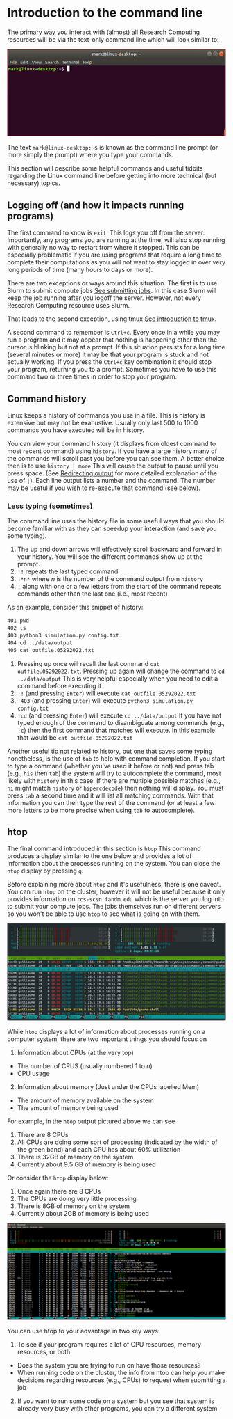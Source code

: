 # Introduction to the command line

The primary way you interact with (almost) all Research Computing resources will be via the text-only command line which will look similar to:

![Linux terminal screen](terminal.png)

The text `mark@linux-desktop:~$` is known as the command line prompt (or more simply the prompt) where you type your commands. 

This section will describe some helpful commands and useful tidbits regarding the Linux command line before getting into
more technical (but necessary) topics.

## Logging off (and how it impacts running programs)

The first command to know is `exit`.  This logs you off from the server.  Importantly, any programs you are running at the time, will also stop running with generally no way to restart from where it stopped.  This can be especially problematic if you are using programs that require a long time to complete their computations as you will not want to stay logged in over very long periods of time (many hours to days or more).

There are two exceptions or ways around this situation.  The first is to use Slurm to submit compute jobs [See submitting jobs](../slurm/01_sbatch.md).  In this case Slurm will keep the job running after you logoff the server.  However, not every Research Computing resource uses Slurm.  

That leads to the second exception, using tmux [See introduction to tmux](05_tmux.md).

A second command to remember is `Ctrl+c`.  Every once in a while you may run a program and it may appear that nothing is happening other than the cursor is blinking but not at a prompt.  If this situation persists for a long time (several minutes or more) it may be that your program is stuck and not actually working.  If you press the `Ctrl+c` key combination it should stop your program, returning you to a prompt.  Sometimes you have to use this command two or three times in order to stop your program.

## Command history

Linux keeps a history of commands you use in a file.  This is history is extensive but may not be exahustive.  Usually only last 500 to 1000 
commands you have executed will be in history.

You can view your command history (it displays from oldest command to most recent command) using `history`.  If you have a large history many of the commands will scroll past you before you can see them.  A better choice then is to use `history | more`  This will cause the output to pause until you press space.  (See [Redirecting output]() for more detailed explanation of the use of `|`).  Each line output lists a number and the command.  The number may be useful if you wish to re-execute that command (see below).

### Less typing (sometimes)

The command line uses the history file in some useful ways that you should become familiar with as they can speedup your interaction (and save you some typing).

1. The up and down arrows will effectively scroll backward and forward in your history.  You will see the different commands show up at the prompt.
2. `!!` repeats the last typed command
3. `!*n*` where *n* is the number of the command output from `history`
3. `!` along with one or a few letters from the start of the command repeats commands other than the last one (i.e., most recent)

As an example, consider this snippet of history:

```bash
401 pwd
402 ls
403 python3 simulation.py config.txt
404 cd ../data/output
405 cat outfile.05292022.txt
```

1. Pressing up once will recall the last command `cat outfile.05292022.txt`.  Pressing up again will change the command to `cd ../data/output`
   This is very helpful especially when you need to edit a command before executing it
2. `!!` (and pressing `Enter`) will execute `cat outfile.05292022.txt`
3. `!403` (and pressing `Enter`) will execute `python3 simulation.py config.txt`
4. `!cd` (and pressing `Enter`) will execute `cd ../data/output`
    If you have not typed enough of the command to disambiguate among commands (e.g., `!c`) then the first command that matches will execute.  In this example that would be `cat outfile.05292022.txt`

Another useful tip not related to history, but one that saves some typing nonetheless, 
is the use of `tab` to help with command completion.  If you start to type a command (whether you've used it before or not) and press tab
(e.g., `his` then `tab`) the system will try to autocomplete the command, most likely with `history` in this case.  If there are multiple possible matches (e.g., `hi` might match `history` or `hipercdecode`) then nothing will display.  You must press `tab` a second time and it will list all matching commands.  With that information you can then type the rest of the command (or at least a few more letters to be more precise when using `tab` to autocomplete).

## htop

The final command introduced in this section is `htop` This command produces a display similar to the one below and provides a lot of information about the processes running on the system.  You can 
close the `htop` display by pressing `q`.

Before explaining more about `htop` and it's usefulness, there is one caveat.  You can run `htop` on the cluster, however it will not be useful because it only provides information on `rcs-scsn.fandm.edu` 
which is the server you log into to submit your compute jobs.  The jobs themselves run on different servers so you won't be able to use `htop` to see what is going on with them.

![htop linux command](htop1.png)

While `htop` displays a lot of information about processes running on a computer system, there are two important things you should focus on

1. Information about CPUs (at the very top)
  - The number of CPUS (usually numbered 1 to *n*)
  - CPU usage
2. Information about memory (Just under the CPUs labelled Mem)
  - The amount of memory available on the system
  - The amount of memory being used

For example, in the `htop` output pictured above we can see

1. There are 8 CPUs
2. All CPUs are doing some sort of processing (indicated by the width of the green band) and
   each CPU has about 60% utilization
3. There is 32GB of memory on the system 
4. Currently about 9.5 GB of memory is being used

Or consider the `htop` display below:
1. Once again there are 8 CPUs
2. The CPUs are doing very little processing
3. There is 8GB of memory on the system
4. Currently about 2GB of memory is being used

![second htop linux command](htop2.png)

You can use htop to your advantage in two key ways:

1. To see if your program requires a lot of CPU resources, memory resources, or both
  - Does the system you are trying to run on have those resources?
  - When running code on the cluster, the info from htop can help you make decisions regarding resources (e.g., CPUs) to request when submitting a job
2. If you want to run some code on a system but you see that system is already very busy with other programs, you can try a different system

   
